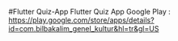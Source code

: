 #Flutter Quiz-App
Flutter Quiz App
Google Play : https://play.google.com/store/apps/details?id=com.bilbakalim_genel_kultur&hl=tr&gl=US
